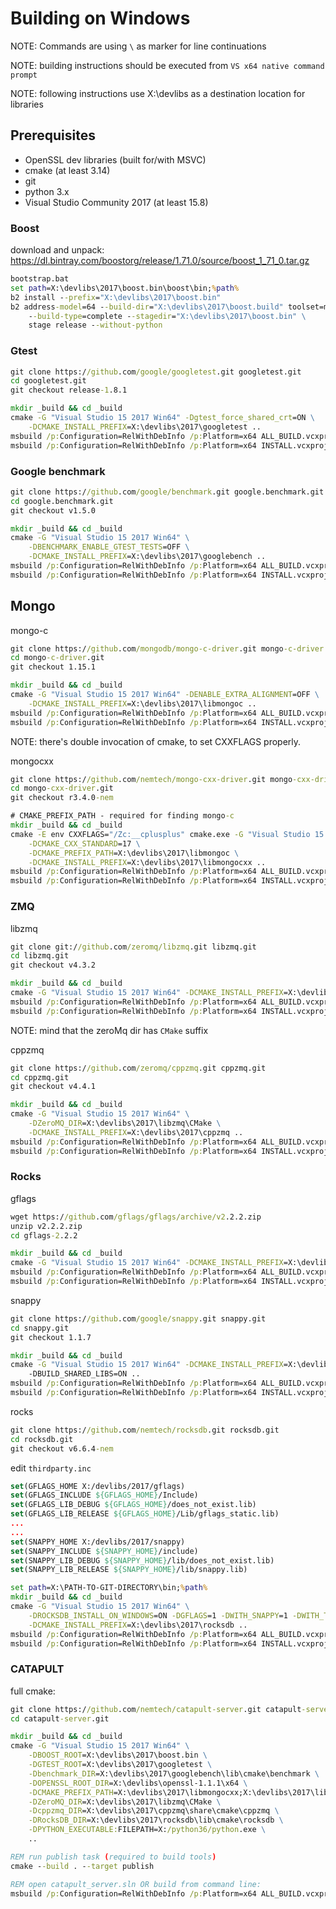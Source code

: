 # Building on Windows

NOTE: Commands are using `\` as marker for line continuations

NOTE: building instructions should be executed from `VS x64 native command prompt`

NOTE: following instructions use X:\devlibs as a destination location for libraries

## Prerequisites

 * OpenSSL dev libraries (built for/with MSVC)
 * cmake (at least 3.14)
 * git
 * python 3.x
 * Visual Studio Community 2017 (at least 15.8)

### Boost

download and unpack:
    https://dl.bintray.com/boostorg/release/1.71.0/source/boost_1_71_0.tar.gz

```bat
bootstrap.bat
set path=X:\devlibs\2017\boost.bin\boost\bin;%path%
b2 install --prefix="X:\devlibs\2017\boost.bin"
b2 address-model=64 --build-dir="X:\devlibs\2017\boost.build" toolset=msvc \
    --build-type=complete --stagedir="X:\devlibs\2017\boost.bin" \
    stage release --without-python
```

### Gtest

```bat
git clone https://github.com/google/googletest.git googletest.git
cd googletest.git
git checkout release-1.8.1

mkdir _build && cd _build
cmake -G "Visual Studio 15 2017 Win64" -Dgtest_force_shared_crt=ON \
    -DCMAKE_INSTALL_PREFIX=X:\devlibs\2017\googletest ..
msbuild /p:Configuration=RelWithDebInfo /p:Platform=x64 ALL_BUILD.vcxproj
msbuild /p:Configuration=RelWithDebInfo /p:Platform=x64 INSTALL.vcxproj
```

### Google benchmark

```bat
git clone https://github.com/google/benchmark.git google.benchmark.git
cd google.benchmark.git
git checkout v1.5.0

mkdir _build && cd _build
cmake -G "Visual Studio 15 2017 Win64" \
    -DBENCHMARK_ENABLE_GTEST_TESTS=OFF \
    -DCMAKE_INSTALL_PREFIX=X:\devlibs\2017\googlebench ..
msbuild /p:Configuration=RelWithDebInfo /p:Platform=x64 ALL_BUILD.vcxproj
msbuild /p:Configuration=RelWithDebInfo /p:Platform=x64 INSTALL.vcxproj
```


Mongo
---

mongo-c

```bat
git clone https://github.com/mongodb/mongo-c-driver.git mongo-c-driver.git
cd mongo-c-driver.git
git checkout 1.15.1

mkdir _build && cd _build
cmake -G "Visual Studio 15 2017 Win64" -DENABLE_EXTRA_ALIGNMENT=OFF \
    -DCMAKE_INSTALL_PREFIX=X:\devlibs\2017\libmongoc ..
msbuild /p:Configuration=RelWithDebInfo /p:Platform=x64 ALL_BUILD.vcxproj
msbuild /p:Configuration=RelWithDebInfo /p:Platform=x64 INSTALL.vcxproj
```

NOTE: there's double invocation of cmake, to set CXXFLAGS properly.

mongocxx
```bat
git clone https://github.com/nemtech/mongo-cxx-driver.git mongo-cxx-driver.git
cd mongo-cxx-driver.git
git checkout r3.4.0-nem

# CMAKE_PREFIX_PATH - required for finding mongo-c
mkdir _build && cd _build
cmake -E env CXXFLAGS="/Zc:__cplusplus" cmake.exe -G "Visual Studio 15 2017 Win64" \
    -DCMAKE_CXX_STANDARD=17 \
    -DCMAKE_PREFIX_PATH=X:\devlibs\2017\libmongoc \
    -DCMAKE_INSTALL_PREFIX=X:\devlibs\2017\libmongocxx ..
msbuild /p:Configuration=RelWithDebInfo /p:Platform=x64 ALL_BUILD.vcxproj
msbuild /p:Configuration=RelWithDebInfo /p:Platform=x64 INSTALL.vcxproj
```

### ZMQ

libzmq
```bat
git clone git://github.com/zeromq/libzmq.git libzmq.git
cd libzmq.git
git checkout v4.3.2

mkdir _build && cd _build
cmake -G "Visual Studio 15 2017 Win64" -DCMAKE_INSTALL_PREFIX=X:\devlibs\2017\libzmq ..
msbuild /p:Configuration=RelWithDebInfo /p:Platform=x64 ALL_BUILD.vcxproj
msbuild /p:Configuration=RelWithDebInfo /p:Platform=x64 INSTALL.vcxproj
```

NOTE: mind that the zeroMq dir has `CMake` suffix

cppzmq
```bat
git clone https://github.com/zeromq/cppzmq.git cppzmq.git
cd cppzmq.git
git checkout v4.4.1

mkdir _build && cd _build
cmake -G "Visual Studio 15 2017 Win64" \
    -DZeroMQ_DIR=X:\devlibs\2017\libzmq\CMake \
    -DCMAKE_INSTALL_PREFIX=X:\devlibs\2017\cppzmq ..
msbuild /p:Configuration=RelWithDebInfo /p:Platform=x64 ALL_BUILD.vcxproj
msbuild /p:Configuration=RelWithDebInfo /p:Platform=x64 INSTALL.vcxproj
```

### Rocks

gflags
```bat
wget https://github.com/gflags/gflags/archive/v2.2.2.zip
unzip v2.2.2.zip
cd gflags-2.2.2

mkdir _build && cd _build
cmake -G "Visual Studio 15 2017 Win64" -DCMAKE_INSTALL_PREFIX=X:\devlibs\2017\gflags ..
msbuild /p:Configuration=RelWithDebInfo /p:Platform=x64 ALL_BUILD.vcxproj
msbuild /p:Configuration=RelWithDebInfo /p:Platform=x64 INSTALL.vcxproj
```

snappy
```bat
git clone https://github.com/google/snappy.git snappy.git
cd snappy.git
git checkout 1.1.7

mkdir _build && cd _build
cmake -G "Visual Studio 15 2017 Win64" -DCMAKE_INSTALL_PREFIX=X:\devlibs\2017\snappy
    -DBUILD_SHARED_LIBS=ON ..
msbuild /p:Configuration=RelWithDebInfo /p:Platform=x64 ALL_BUILD.vcxproj
msbuild /p:Configuration=RelWithDebInfo /p:Platform=x64 INSTALL.vcxproj
```

rocks
```bat
git clone https://github.com/nemtech/rocksdb.git rocksdb.git
cd rocksdb.git
git checkout v6.6.4-nem
```

edit `thirdparty.inc`
```cmake
set(GFLAGS_HOME X:/devlibs/2017/gflags)
set(GFLAGS_INCLUDE ${GFLAGS_HOME}/Include)
set(GFLAGS_LIB_DEBUG ${GFLAGS_HOME}/does_not_exist.lib)
set(GFLAGS_LIB_RELEASE ${GFLAGS_HOME}/Lib/gflags_static.lib)
...
...
set(SNAPPY_HOME X:/devlibs/2017/snappy)
set(SNAPPY_INCLUDE ${SNAPPY_HOME}/include)
set(SNAPPY_LIB_DEBUG ${SNAPPY_HOME}/lib/does_not_exist.lib)
set(SNAPPY_LIB_RELEASE ${SNAPPY_HOME}/lib/snappy.lib)
```

```bat
set path=X:\PATH-TO-GIT-DIRECTORY\bin;%path%
mkdir _build && cd _build
cmake -G "Visual Studio 15 2017 Win64" \
    -DROCKSDB_INSTALL_ON_WINDOWS=ON -DGFLAGS=1 -DWITH_SNAPPY=1 -DWITH_TESTS=OFF \
    -DCMAKE_INSTALL_PREFIX=X:\devlibs\2017\rocksdb ..
msbuild /p:Configuration=RelWithDebInfo /p:Platform=x64 ALL_BUILD.vcxproj
msbuild /p:Configuration=RelWithDebInfo /p:Platform=x64 INSTALL.vcxproj
```

### CATAPULT

full cmake:
```bat
git clone https://github.com/nemtech/catapult-server.git catapult-server.git
cd catapult-server.git

mkdir _build && cd _build
cmake -G "Visual Studio 15 2017 Win64" \
    -DBOOST_ROOT=X:\devlibs\2017\boost.bin \
    -DGTEST_ROOT=X:\devlibs\2017\googletest \
    -Dbenchmark_DIR=X:\devlibs\2017\googlebench\lib\cmake\benchmark \
    -DOPENSSL_ROOT_DIR=X:\devlibs\openssl-1.1.1\x64 \
    -DCMAKE_PREFIX_PATH=X:\devlibs\2017\libmongocxx;X:\devlibs\2017\libmongoc \
    -DZeroMQ_DIR=X:\devlibs\2017\libzmq\CMake \
    -Dcppzmq_DIR=X:\devlibs\2017\cppzmq\share\cmake\cppzmq \
    -DRocksDB_DIR=X:\devlibs\2017\rocksdb\lib\cmake\rocksdb \
    -DPYTHON_EXECUTABLE:FILEPATH=X:/python36/python.exe \
    ..

REM run publish task (required to build tools)
cmake --build . --target publish

REM open catapult_server.sln OR build from command line:
msbuild /p:Configuration=RelWithDebInfo /p:Platform=x64 ALL_BUILD.vcxproj
```
